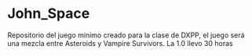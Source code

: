 # John_Space
Repositorio del juego mínimo creado para la clase de DXPP, el juego será una mezcla entre Asteroids y Vampire Survivors.
La 1.0 llevo 30 horas
